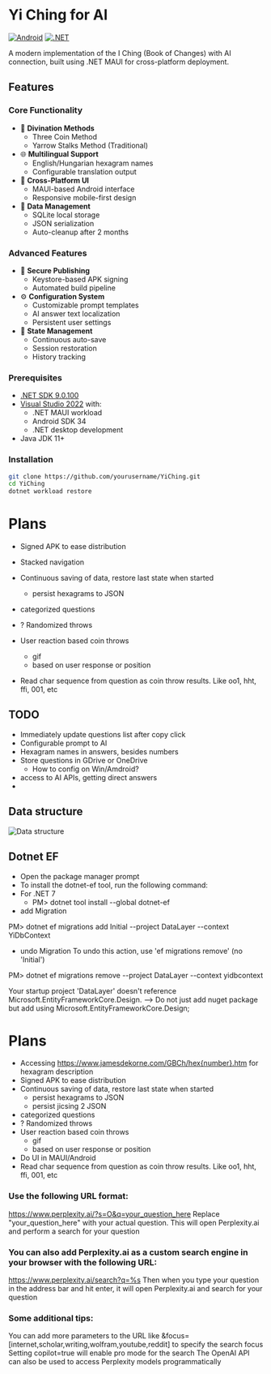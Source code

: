 # Yi Ching for AI

[![Android](https://img.shields.io/badge/Platform-Android-3ddc84?logo=android)](https://developer.android.com)
[![.NET](https://img.shields.io/badge/.NET-9.0.100-512bd4?logo=dotnet)](https://dotnet.microsoft.com)

A modern implementation of the I Ching (Book of Changes) with AI connection, built using .NET MAUI for cross-platform deployment.

## Features
### Core Functionality
- 🎴 **Divination Methods**
  - Three Coin Method
  - Yarrow Stalks Method (Traditional)
- 🌐 **Multilingual Support**
  - English/Hungarian hexagram names
  - Configurable translation output
- 📱 **Cross-Platform UI**
  - MAUI-based Android interface
  - Responsive mobile-first design
- 💾 **Data Management**
  - SQLite local storage
  - JSON serialization
  - Auto-cleanup after 2 months

### Advanced Features
- 🔐 **Secure Publishing**
  - Keystore-based APK signing
  - Automated build pipeline
- ⚙️ **Configuration System**
  - Customizable prompt templates
  - AI answer text localization
  - Persistent user settings
- 🔄 **State Management**
  - Continuous auto-save
  - Session restoration
  - History tracking

### Prerequisites
- [.NET SDK 9.0.100](https://dotnet.microsoft.com/download)
- [Visual Studio 2022](https://visualstudio.microsoft.com) with:
  - .NET MAUI workload
  - Android SDK 34
  - .NET desktop development
- Java JDK 11+

### Installation
```bash
git clone https://github.com/yourusername/YiChing.git
cd YiChing
dotnet workload restore
```

# Plans
- Signed APK to ease distribution
- Stacked navigation
- Continuous saving of data, restore last state when started
  - persist hexagrams to JSON
- categorized questions
- ? Randomized throws
- User reaction based coin throws
  - gif
  - based on user response or position

- Read char sequence from question as coin throw results. Like oo1, hht, ffi, 001, etc

## TODO
- Immediately update questions list after copy click
- Configurable prompt to AI
- Hexagram names in answers, besides numbers
- Store questions in GDrive or OneDrive
  - How to config on Win/Amdroid?
- access to AI APIs, getting direct answers
- 
## Data structure
![Data structure](
https://www.plantuml.com/plantuml/png/JOun2y8m48Nt-nMt5OGuEZX8nmuT5DJzQ8yOI2wGNAGY_dUDsDhr--xTUsrMIbg2X-ReIVGI_7Q80M3mb3DsF95D59w0w4JnIhuml6RhiiRqg39hScBnL3YhYxASd7dIbU-OHauV2z3qJXYDYKi9xl56TyOT7g3cS6FMJlxOO4zY2rc6-cMcyLi7lrcLB7c0bcKimRy1
)
## Dotnet EF

- Open the package manager prompt
- To install the dotnet-ef tool, run the following command:
- For .NET 7
  - PM> dotnet tool install --global dotnet-ef
- add Migration

PM> dotnet ef migrations add Initial --project DataLayer --context YiDbContext
- undo Migration
To undo this action, use 'ef migrations remove' (no 'Initial')

PM> dotnet ef migrations remove --project DataLayer --context yidbcontext

Your startup project 'DataLayer' doesn't reference Microsoft.EntityFrameworkCore.Design. 
--> Do not just add nuget package but add using Microsoft.EntityFrameworkCore.Design; 

# Plans
- Accessing https://www.jamesdekorne.com/GBCh/hex{number}.htm for hexagram description
- Signed APK to ease distribution
- Continuous saving of data, restore last state when started
  - persist hexagrams to JSON
  - persist jicsing 2 JSON
- categorized questions
- ? Randomized throws
- User reaction based coin throws
  - gif
  - based on user response or position
- Do UI in MAUI/Android
- Read char sequence from question as coin throw results. Like oo1, hht, ffi, 001, etc


### Use the following URL format:
https://www.perplexity.ai/?s=O&q=your_question_here
Replace "your_question_here" with your actual question. This will open Perplexity.ai and perform a search for your question

### You can also add Perplexity.ai as a custom search engine in your browser with the following URL:
https://www.perplexity.ai/search?q=%s
Then when you type your question in the address bar and hit enter, it will open Perplexity.ai and search for your question

### Some additional tips:
You can add more parameters to the URL like &focus=[internet,scholar,writing,wolfram,youtube,reddit] to specify the search focus
Setting copilot=true will enable pro mode for the search
The OpenAI API can also be used to access Perplexity models programmatically

